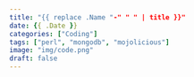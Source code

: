 ```yaml
---
title: "{{ replace .Name "-" " " | title }}"
date: {{ .Date }}
categories: ["Coding"]
tags: ["perl", "mongodb", "mojolicious"]
image: "img/code.png"
draft: false
---
```



